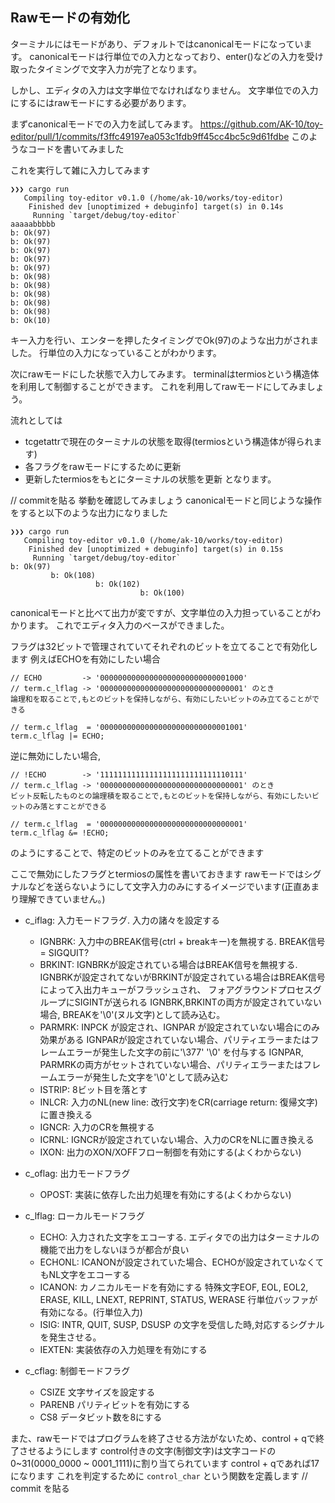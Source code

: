 ## Rawモードの有効化
ターミナルにはモードがあり、デフォルトではcanonicalモードになっています。
canonicalモードは行単位での入力となっており、enter(<LF>)などの入力を受け取ったタイミングで文字入力が完了となります。

しかし、エディタの入力は文字単位でなければなりません。
文字単位での入力にするにはrawモードにする必要があります。

まずcanonicalモードでの入力を試してみます。
https://github.com/AK-10/toy-editor/pull/1/commits/f3ffc49197ea053c1fdb9ff45cc4bc5c9d61fdbe
このようなコードを書いてみました

これを実行して雑に入力してみます

```
❯❯❯ cargo run
   Compiling toy-editor v0.1.0 (/home/ak-10/works/toy-editor)
    Finished dev [unoptimized + debuginfo] target(s) in 0.14s
     Running `target/debug/toy-editor`
aaaaabbbbb
b: Ok(97)
b: Ok(97)
b: Ok(97)
b: Ok(97)
b: Ok(97)
b: Ok(98)
b: Ok(98)
b: Ok(98)
b: Ok(98)
b: Ok(98)
b: Ok(10)
```
キー入力を行い、エンターを押したタイミングでOk(97)のような出力がされました。
行単位の入力になっていることがわかります。

次にrawモードにした状態で入力してみます。
terminalはtermiosという構造体を利用して制御することができます。
これを利用してrawモードにしてみましょう。

流れとしては
- tcgetattrで現在のターミナルの状態を取得(termiosという構造体が得られます)
- 各フラグをrawモードにするために更新
- 更新したtermiosをもとにターミナルの状態を更新
となります。

// commitを貼る
挙動を確認してみましょう
canonicalモードと同じような操作をすると以下のような出力になりました

```
❯❯❯ cargo run
   Compiling toy-editor v0.1.0 (/home/ak-10/works/toy-editor)
    Finished dev [unoptimized + debuginfo] target(s) in 0.15s
     Running `target/debug/toy-editor`
b: Ok(97)
         b: Ok(108)
                   b: Ok(102)
                             b: Ok(100)
```
canonicalモードと比べて出力が変ですが、文字単位の入力担っていることがわかります。
これでエディタ入力のベースができました。

フラグは32ビットで管理されていてそれぞれのビットを立てることで有効化します
例えばECHOを有効にしたい場合
```
// ECHO         -> '00000000000000000000000000001000'
// term.c_lflag -> '00000000000000000000000000000001' のとき
論理和を取ることで,もとのビットを保持しながら、有効にしたいビットのみ立てることができる

// term.c_lflag  = '00000000000000000000000000001001'
term.c_lflag |= ECHO;
```

逆に無効にしたい場合,
```
// !ECHO        -> '11111111111111111111111111110111'
// term.c_lflag -> '00000000000000000000000000000001' のとき
ビット反転したものとの論理積を取ることで,もとのビットを保持しながら、有効にしたいビットのみ落とすことができる

// term.c_lflag  = '00000000000000000000000000000001'
term.c_lflag &= !ECHO;
```
のようにすることで、特定のビットのみを立てることができます

ここで無効にしたフラグとtermiosの属性を書いておきます
rawモードではシグナルなどを送らないようにして文字入力のみにするイメージでいます(正直あまり理解できていません。)
- c_iflag:
  入力モードフラグ. 入力の諸々を設定する
   - IGNBRK:
    入力中のBREAK信号(ctrl + breakキー)を無視する.
    BREAK信号 = SIGQUIT?
  - BRKINT:
    IGNBRKが設定されている場合はBREAK信号を無視する.
    IGNBRKが設定されてないがBRKINTが設定されている場合はBREAK信号によって入出力キューがフラッシュされ、
    フォアグラウンドプロセスグループにSIGINTが送られる
    IGNBRK,BRKINTの両方が設定されていない場合, BREAKを'\0'(ヌル文字)として読み込む。
  - PARMRK:
    INPCK が設定され、IGNPAR が設定されていない場合にのみ効果がある
    IGNPARが設定されていない場合、パリティエラーまたはフレームエラーが発生した文字の前に'\377' '\0' を付与する
    IGNPAR, PARMRKの両方がセットされていない場合、パリティエラーまたはフレームエラーが発生した文字を'\0'として読み込む
  - ISTRIP:
    8ビット目を落とす
  - INLCR:
    入力のNL(new line: 改行文字)をCR(carriage return: 復帰文字)に置き換える
  - IGNCR:
    入力のCRを無視する
  - ICRNL:
    IGNCRが設定されていない場合、入力のCRをNLに置き換える
  - IXON:
    出力のXON/XOFFフロー制御を有効にする(よくわからない)

- c_oflag: 出力モードフラグ
  - OPOST:
    実装に依存した出力処理を有効にする(よくわからない)
- c_lflag: ローカルモードフラグ
  - ECHO:
    入力された文字をエコーする. エディタでの出力はターミナルの機能で出力をしないほうが都合が良い
  - ECHONL:
    ICANONが設定されていた場合、ECHOが設定されていなくてもNL文字をエコーする
  - ICANON:
    カノニカルモードを有効にする
    特殊文字EOF, EOL, EOL2, ERASE, KILL, LNEXT, REPRINT, STATUS, WERASE 行単位バッファが有効になる。(行単位入力)
  - ISIG:
    INTR, QUIT, SUSP, DSUSP の文字を受信した時,対応するシグナルを発生させる。
  - IEXTEN:
    実装依存の入力処理を有効にする
- c_cflag: 制御モードフラグ
  - CSIZE
    文字サイズを設定する
  - PARENB
    パリティビットを有効にする
  - CS8
    データビット数を8にする

また、rawモードではプログラムを終了させる方法がないため、control + qで終了させるようにします
control付きの文字(制御文字)は文字コードの0~31(0000_0000 ~ 0001_1111)に割り当てられています
control + qであれば17になります
これを判定するために `control_char` という関数を定義します
// commit を貼る



